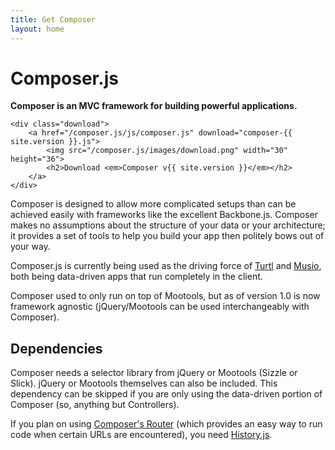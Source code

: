 ```yaml
---
title: Get Composer
layout: home
---
```


<div class="intro">
    <h1>Composer.js</h1>
    <strong>Composer is an MVC framework for building powerful applications.</strong>

    <div class="download">
        <a href="/composer.js/js/composer.js" download="composer-{{ site.version }}.js">
            <img src="/composer.js/images/download.png" width="30" height="36">
            <h2>Download <em>Composer v{{ site.version }}</em></h2>
        </a>
    </div>
</div>

Composer is designed to allow more complicated setups than can be achieved easily
with frameworks like the excellent Backbone.js. Composer makes no assumptions
about the structure of your data or your architecture; it provides a set of
tools to help you build your app then politely bows out of your way.

Composer.js is currently being used as the driving force of
[Turtl](https://turtl.it) and [Musio](http://musio.com), both being data-driven
apps that run completely in the client.

Composer used to only run on top of Mootools, but as of version 1.0 is now
framework agnostic (jQuery/Mootools can be used interchangeably with Composer).

## Dependencies

Composer needs a selector library from jQuery or Mootools (Sizzle or Slick).
jQuery or Mootools themselves can also be included. This dependency can be
skipped if you are only using the data-driven portion of Composer (so, anything
but Controllers).

If you plan on using [Composer's Router](/composer.js/docs/router) (which
provides an easy way to run code when certain URLs are encountered), you need
[History.js](https://github.com/browserstate/history.js/).

